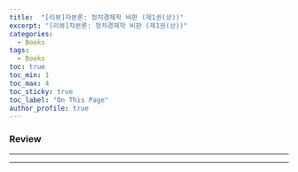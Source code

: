 ```yaml
---
title:  "[리뷰]자본론: 정치경제학 비판 (제1권(상))"
excerpt: "[리뷰]자본론: 정치경제학 비판 (제1권(상))"
categories:
  - Books
tags:
  - Books
toc: true
toc_min: 1
toc_max: 4
toc_sticky: true
toc_label: "On This Page"
author_profile: true
---
```


### Review



---


---
